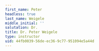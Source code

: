 ```yaml
---
first_name: Peter
headless: true
last_name: Weigele
middle_initial: ''
salutation: Dr.
title: Dr. Peter Weigele
type: instructor
uid: 44fb0039-56de-ec36-9c77-951094e5a44d
---
```

